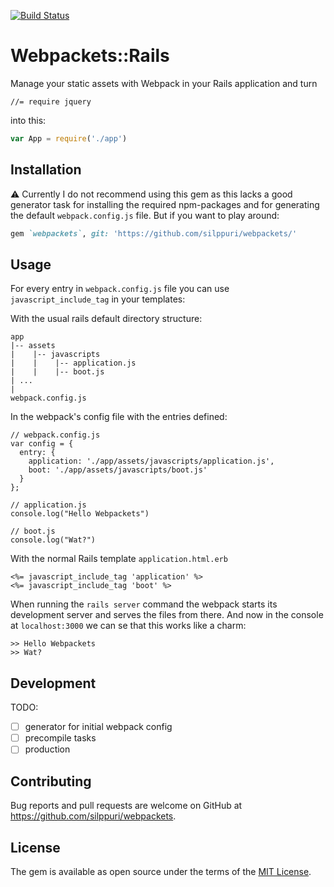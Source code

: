 [![Build Status](https://travis-ci.org/silppuri/webpackets.svg?branch=master)](https://travis-ci.org/silppuri/webpackets)

# Webpackets::Rails

Manage your static assets with Webpack in your Rails application and turn 
```
//= require jquery
```
 into this:
 
 ```javascript
 var App = require('./app')
 ```

## Installation

:warning: Currently I do not recommend using this gem as this lacks a good generator task for installing the required npm-packages and for generating the default `webpack.config.js` file. But if you want to play around:

```ruby
gem `webpackets`, git: 'https://github.com/silppuri/webpackets/'
```

## Usage

For every entry in `webpack.config.js` file you can use `javascript_include_tag` in your templates:

With the usual rails default directory structure:
```
app
|-- assets
|    |-- javascripts 
|    |    |-- application.js
|    |    |-- boot.js
| ...
|
webpack.config.js
```

In the webpack's config file with the entries defined:
```
// webpack.config.js
var config = {
  entry: {
    application: './app/assets/javascripts/application.js',
    boot: './app/assets/javascripts/boot.js'
  }
};
```

```javasript
// application.js
console.log("Hello Webpackets")
```

```javasript
// boot.js
console.log("Wat?")
```

With the normal Rails template `application.html.erb`
```erb
<%= javascript_include_tag 'application' %>
<%= javascript_include_tag 'boot' %>
```

When running the `rails server` command the webpack starts its development server and serves the files from there. And now in the console at `localhost:3000` we can se that this works like a charm:

```
>> Hello Webpackets
>> Wat?
```

## Development

TODO:

- [ ] generator for initial webpack config
- [ ] precompile tasks
- [ ] production

## Contributing

Bug reports and pull requests are welcome on GitHub at https://github.com/silppuri/webpackets.

## License

The gem is available as open source under the terms of the [MIT License](http://opensource.org/licenses/MIT).

